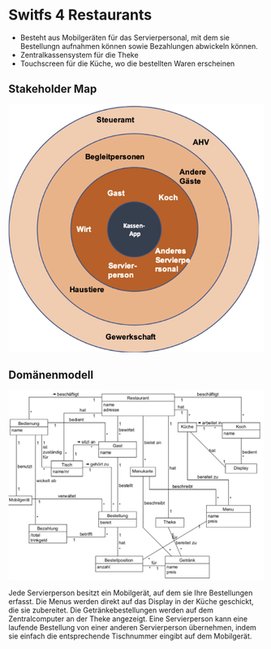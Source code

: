 # Switfs 4 Restaurants

- Besteht aus Mobilgeräten für das Servierpersonal, mit dem sie Bestellungn aufnahmen können sowie Bezahlungen abwickeln können.
- Zentralkassensystem für die Theke
- Touchscreen für die Küche, wo die bestellten Waren erscheinen

## Stakeholder Map

![](Swift4Restaurants/stakeholder_map.png)

## Domänenmodell

![](Swift4Restaurants/domain_modell.png)

Jede Servierperson besitzt ein Mobilgerät, auf dem sie Ihre Bestellungen erfasst. Die Menus werden direkt auf das Display in der Küche geschickt, die sie zubereitet. Die Getränkebestellungen werden auf dem Zentralcomputer an der Theke angezeigt. Eine Servierperson kann eine laufende Bestellung von einer anderen Servierperson übernehmen, indem sie einfach die entsprechende Tischnummer eingibt auf dem Mobilgerät.
